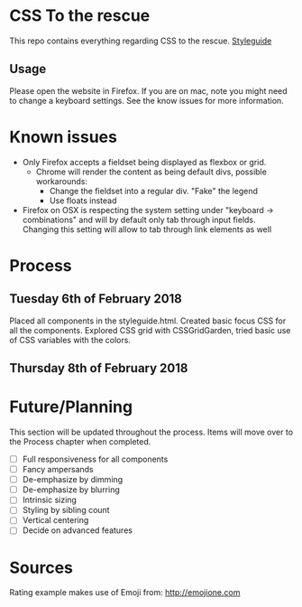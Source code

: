 # CSS To the rescue
This repo contains everything regarding CSS to the rescue.
[Styleguide](styleguide.html)

## Usage
Please open the website in Firefox. If you are on mac, note you might need to change a keyboard settings. See the know issues for more information.

# Known issues
* Only Firefox accepts a fieldset being displayed as flexbox or grid. 
    * Chrome will render the content as being default divs, possible workarounds:
        * Change the fieldset into a regular div. "Fake" the legend
        * Use floats instead
* Firefox on OSX is respecting the system setting under "keyboard -> combinations" and will by default only tab through input fields. Changing this setting will allow to tab through link elements as well

# Process

## Tuesday 6th of February 2018
Placed all components in the styleguide.html. Created basic focus CSS for all the components.
Explored CSS grid with CSSGridGarden, tried basic use of CSS variables with the colors.

## Thursday 8th of February 2018

# Future/Planning
This section will be updated throughout the process. Items will move over to the Process chapter when completed.
- [ ] Full responsiveness for all components
- [ ] Fancy ampersands
- [ ] De-emphasize by dimming
- [ ] De-emphasize by blurring
- [ ] Intrinsic sizing
- [ ] Styling by sibling count
- [ ] Vertical centering
- [ ] Decide on advanced features

# Sources

Rating example makes use of Emoji from: http://emojione.com
